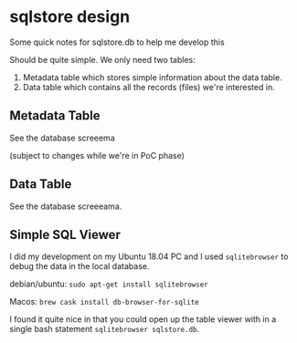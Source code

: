 # sqlstore design

Some quick notes for sqlstore.db to help me develop this

Should be quite simple. We only need two tables:

1. Metadata table which stores simple information about the data table.
1. Data table which contains all the records (files) we're interested in.

## Metadata Table

See the database screeema

(subject to changes while we're in PoC phase)

## Data Table

See the database screeeama.

## Simple SQL Viewer

I did my development on my Ubuntu 18.04 PC and I used `sqlitebrowser` to
debug the data in the local database.

debian/ubuntu: `sudo apt-get install sqlitebrowser`

Macos: `brew cask install db-browser-for-sqlite`

I found it quite nice in that you could open up the table viewer with in a
single bash statement `sqlitebrowser sqlstore.db`.
